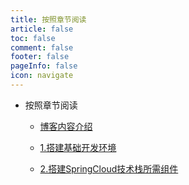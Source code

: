 ```yaml
---
title: 按照章节阅读
article: false
toc: false
comment: false
footer: false
pageInfo: false
icon: navigate
---
```


- 按照章节阅读

    - <a class="breadcrumb-link" target="_blank" href="windows-server2016-chapter-0.博客内容介绍.html">博客内容介绍</a>

    - <a class="breadcrumb-link" target="_blank" href="windows-server2016-chapter-1.搭建基础开发环境.html">1.搭建基础开发环境</a>

    - <a class="breadcrumb-link" target="_blank" href="windows-server2016-chapter-2.搭建SpringCloud技术栈所需组件.html">2.搭建SpringCloud技术栈所需组件</a>


